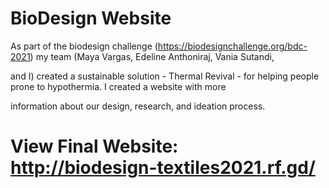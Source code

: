 # BioDesign Website
As part of the biodesign challenge (https://biodesignchallenge.org/bdc-2021) my team (Maya Vargas, Edeline Anthoniraj, Vania Sutandi, 

and I) created a sustainable solution - Thermal Revival - for helping people prone to hypothermia. I created a website with more 

information about our design, research, and ideation process.

# View Final Website: http://biodesign-textiles2021.rf.gd/
